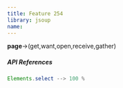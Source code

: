 ```yaml
---
title: Feature 254
library: jsoup
name: 
---
```


**page**->(get,want,open,receive,gather)

##### API References

```java
Elements.select --> 100 %
```
